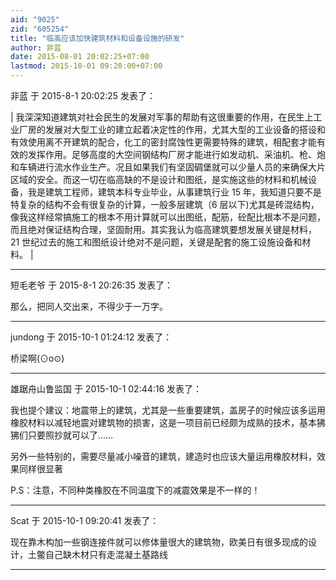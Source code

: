 ```yaml
---
aid: "9025"
zid: "605254"
title: "临高应该加快建筑材料和设备设施的研发"
author: 非蓝
date: 2015-08-01 20:02:25+07:00
lastmod: 2015-10-01 09:20:00+07:00
---
```


非蓝 于 2015-8-1 20:02:25 发表了：

| 我深深知道建筑对社会民生的发展对军事的帮助有这很重要的作用，在民生上工业厂房的发展对大型工业的建立起着决定性的作用，尤其大型的工业设备的搭设和有效使用离不开建筑的配合，化工的密封腐蚀性更需要特殊的建筑，相配套才能有效的发挥作用。足够高度的大空间钢结构厂房才能进行如发动机、采油机、枪、炮和车辆进行流水作业生产。况且如果我们有坚固碉堡就可以少量人员的来确保大片区域的安全。而这一切在临高缺的不是设计和图纸，是实施这些的材料和机械设备，我是建筑工程师，建筑本科专业毕业，从事建筑行业 15 年，我知道只要不是特复杂的结构不会有很复杂的计算，一般多层建筑（6 层以下)尤其是砖混结构，像我这样经常搞施工的根本不用计算就可以出图纸，配筋，砼配比根本不是问题，而且绝对保证结构合理，坚固耐用。其实我认为临高建筑要想发展关键是材料，21 世纪过去的施工和图纸设计绝对不是问题，关键是配套的施工设施设备和材料。 |

---

短毛老爷 于 2015-8-1 20:26:35 发表了：

那么，把同人交出来，不得少于一万字。

---

jundong 于 2015-10-1 01:24:12 发表了：

桥梁啊(⊙o⊙)

---

雄踞舟山鲁监国 于 2015-10-1 02:44:16 发表了：

我也提个建议：地震带上的建筑，尤其是一些重要建筑，盖房子的时候应该多运用橡胶材料以减轻地震对建筑物的损害，这是一项目前已经颇为成熟的技术，基本狒狒们只要照抄就可以了……

另外一些特别的，需要尽量减小噪音的建筑，建造时也应该大量运用橡胶材料，效果同样很显著

P.S：注意，不同种类橡胶在不同温度下的减震效果是不一样的！

---

Scat 于 2015-10-1 09:20:41 发表了：

现在靠木构加一些钢连接件就可以修体量很大的建筑物，欧美日有很多现成的设计，土鳖自己缺木材只有走混凝土基路线

---
